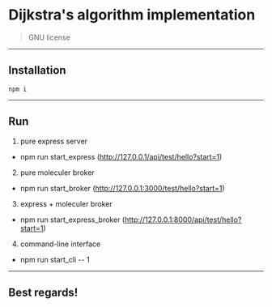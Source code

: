 # Dijkstra's algorithm implementation

> GNU license

---
## Installation
```
npm i
```
---
## Run
1) pure express server
* npm run start_express
(http://127.0.0.1/api/test/hello?start=1)

2) pure moleculer broker
* npm run start_broker
(http://127.0.0.1:3000/test/hello?start=1)

3) express + moleculer broker
* npm run start_express_broker
(http://127.0.0.1:8000/api/test/hello?start=1)

4) command-line interface 
* npm run start_cli -- 1
---
## Best regards!